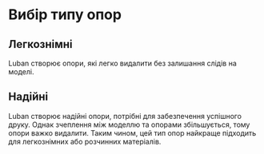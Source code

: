 # Вибір типу опор

## Легкознімні

Luban створює опори, які легко видалити без залишання слідів на моделі.

## Надійні

Luban створює надійні опори, потрібні для забезпечення успішного друку. Однак зчеплення між моделлю та опорами збільшується, тому опори важко видалити. Таким чином, цей тип опор найкраще підходить для легкознімних або розчинних матеріалів.
